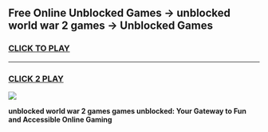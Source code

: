 
## Free Online Unblocked Games → unblocked world war 2 games → Unblocked Games
<h3>
<a href="https://premium.freeplayer.one?title=unblocked_world_war_2_games&ref=21F">CLICK TO PLAY</a></h3>
<hr>

<h3>
<a href="https://premium.freeplayer.one?title=unblocked_world_war_2_games&ref=21F">CLICK 2 PLAY</a>
  
</h3>

<a href="https://premium.freeplayer.one?title=unblocked_world_war_2_games&ref=21F/"><img src="https://clearcache.store/games.png"></a>


**unblocked world war 2 games games unblocked: Your Gateway to Fun and Accessible Online Gaming**
